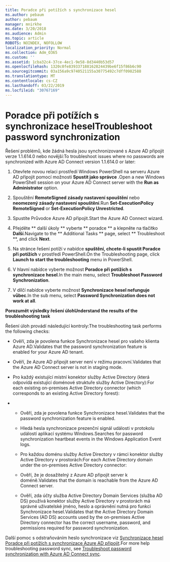 ```yaml
---
title: Poradce při potížích s synchronizace hesel
ms.author: pebaum
author: pebaum
manager: mnirkhe
ms.date: 3/20/2018
ms.audience: Admin
ms.topic: article
ROBOTS: NOINDEX, NOFOLLOW
localization_priority: Normal
ms.collection: Adm_O365
ms.custom: ''
ms.assetid: 1cba32c4-37ce-4ec1-9e58-8d3440b53d57
ms.openlocfilehash: 1320c0fe839337188162824439be6f15f86b6c90
ms.sourcegitcommit: 03a156a9c9740521155a30775492c7dff0982588
ms.translationtype: MT
ms.contentlocale: cs-CZ
ms.lasthandoff: 03/22/2019
ms.locfileid: "30767169"
---
```

# <a name="troubleshoot-password-synchronization"></a><span data-ttu-id="59c6b-102">Poradce při potížích s synchronizace hesel</span><span class="sxs-lookup"><span data-stu-id="59c6b-102">Troubleshoot password synchronization</span></span>

<span data-ttu-id="59c6b-103">Řešení problémů, kde žádná hesla jsou synchronizované s Azure AD připojit verze 1.1.614.0 nebo novější:</span><span class="sxs-lookup"><span data-stu-id="59c6b-103">To troubleshoot issues where no passwords are synchronized with Azure AD Connect version 1.1.614.0 or later:</span></span>
  
1. <span data-ttu-id="59c6b-104">Otevřete novou relaci prostředí Windows PowerShell na serveru Azure AD připojit pomocí možnosti **Spustit jako správce** .</span><span class="sxs-lookup"><span data-stu-id="59c6b-104">Open a new Windows PowerShell session on your Azure AD Connect server with the **Run as Administrator** option.</span></span> 
    
2. <span data-ttu-id="59c6b-105">Spouštění **RemoteSigned zásady nastavení spouštění** nebo **neomezený zásady nastavení spouštění**.</span><span class="sxs-lookup"><span data-stu-id="59c6b-105">Run **Set-ExecutionPolicy RemoteSigned** or **Set-ExecutionPolicy Unrestricted**.</span></span> 
    
3. <span data-ttu-id="59c6b-106">Spustíte Průvodce Azure AD připojit.</span><span class="sxs-lookup"><span data-stu-id="59c6b-106">Start the Azure AD Connect wizard.</span></span>
    
4. <span data-ttu-id="59c6b-107">Přejděte \*\* další úkoly \*\* vyberte \*\* poradce \*\* a klepněte na tlačítko **Další**.</span><span class="sxs-lookup"><span data-stu-id="59c6b-107">Navigate to the \*\* Additional Tasks \*\* page, select \*\* Troubleshoot \*\*, and click **Next**.</span></span> 
    
5. <span data-ttu-id="59c6b-108">Na stránce řešení potíží v nabídce **spuštění, chcete-li spustit Poradce při potížích** v prostředí PowerShell.</span><span class="sxs-lookup"><span data-stu-id="59c6b-108">On the Troubleshooting page, click **Launch to start the troubleshooting** menu in PowerShell.</span></span> 
    
6. <span data-ttu-id="59c6b-109">V hlavní nabídce vyberte možnost **Poradce při potížích s synchronizace hesel**.</span><span class="sxs-lookup"><span data-stu-id="59c6b-109">In the main menu, select **Troubleshoot Password Synchronization**.</span></span> 
    
7. <span data-ttu-id="59c6b-110">V dílčí nabídce vyberte možnost **Synchronizace hesel nefunguje vůbec**.</span><span class="sxs-lookup"><span data-stu-id="59c6b-110">In the sub menu, select **Password Synchronization does not work at all**.</span></span> 
    
 <span data-ttu-id="59c6b-111">**Porozumět výsledky řešení úloh**</span><span class="sxs-lookup"><span data-stu-id="59c6b-111">**Understand the results of the troubleshooting task**</span></span>
  
<span data-ttu-id="59c6b-112">Řešení úloh provádí následující kontroly:</span><span class="sxs-lookup"><span data-stu-id="59c6b-112">The troubleshooting task performs the following checks:</span></span>
  
- <span data-ttu-id="59c6b-113">Ověří, zda je povolena funkce Synchronizace hesel pro vašeho klienta Azure AD.</span><span class="sxs-lookup"><span data-stu-id="59c6b-113">Validates that the password synchronization feature is enabled for your Azure AD tenant.</span></span>
    
- <span data-ttu-id="59c6b-114">Ověří, že Azure AD připojit server není v režimu pracovní.</span><span class="sxs-lookup"><span data-stu-id="59c6b-114">Validates that the Azure AD Connect server is not in staging mode.</span></span>
    
- <span data-ttu-id="59c6b-115">Pro každý existující místní konektor služby Active Directory (která odpovídá existující doménové struktuře služby Active Directory):</span><span class="sxs-lookup"><span data-stu-id="59c6b-115">For each existing on-premises Active Directory connector (which corresponds to an existing Active Directory forest):</span></span>
    
- 
  - <span data-ttu-id="59c6b-116">Ověří, zda je povolena funkce Synchronizace hesel.</span><span class="sxs-lookup"><span data-stu-id="59c6b-116">Validates that the password synchronization feature is enabled.</span></span>
    
  - <span data-ttu-id="59c6b-117">Hledá hesla synchronizace prezenční signál události v protokolu událostí aplikací systému Windows.</span><span class="sxs-lookup"><span data-stu-id="59c6b-117">Searches for password synchronization heartbeat events in the Windows Application Event logs.</span></span>
    
  - <span data-ttu-id="59c6b-118">Pro každou doménu služby Active Directory v rámci konektor služby Active Directory v prostorách:</span><span class="sxs-lookup"><span data-stu-id="59c6b-118">For each Active Directory domain under the on-premises Active Directory connector:</span></span>
    
  - <span data-ttu-id="59c6b-119">Ověří, že je dosažitelný z Azure AD připojit server k doméně.</span><span class="sxs-lookup"><span data-stu-id="59c6b-119">Validates that the domain is reachable from the Azure AD Connect server.</span></span>
    
  - <span data-ttu-id="59c6b-120">Ověří, zda účty služba Active Directory Domain Services (služba AD DS) používá konektor služby Active Directory v prostorách má správné uživatelské jméno, heslo a oprávnění nutná pro funkci Synchronizace hesel.</span><span class="sxs-lookup"><span data-stu-id="59c6b-120">Validates that the Active Directory Domain Services (AD DS) accounts used by the on-premises Active Directory connector has the correct username, password, and permissions required for password synchronization.</span></span>
    
<span data-ttu-id="59c6b-121">Další pomoc s odstraňováním heslo synchronizace viz [Synchronizace hesel Poradce při potížích s synchronizace Azure AD připojit](https://docs.microsoft.com/azure/active-directory/connect/active-directory-aadconnectsync-troubleshoot-password-synchronization).</span><span class="sxs-lookup"><span data-stu-id="59c6b-121">For more help troubleshooting password sync, see [Troubleshoot password synchronization with Azure AD Connect sync](https://docs.microsoft.com/azure/active-directory/connect/active-directory-aadconnectsync-troubleshoot-password-synchronization).</span></span>
  

